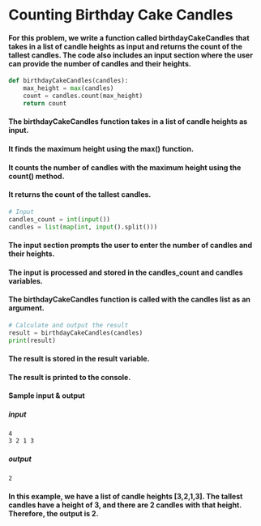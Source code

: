 # Counting Birthday Cake Candles
#### For this problem, we write a function called birthdayCakeCandles that takes in a list of candle heights as input and returns the count of the tallest candles. The code also includes an input section where the user can provide the number of candles and their heights.

```python
def birthdayCakeCandles(candles):
    max_height = max(candles)
    count = candles.count(max_height)
    return count
```
#### The birthdayCakeCandles function takes in a list of candle heights as input.
#### It finds the maximum height using the max() function.
#### It counts the number of candles with the maximum height using the count() method.
#### It returns the count of the tallest candles.
```python
# Input
candles_count = int(input())
candles = list(map(int, input().split()))

```
#### The input section prompts the user to enter the number of candles and their heights.
#### The input is processed and stored in the candles_count and candles variables.
#### The birthdayCakeCandles function is called with the candles list as an argument.
```python
# Calculate and output the result
result = birthdayCakeCandles(candles)
print(result)

```
#### The result is stored in the result variable.
#### The result is printed to the console.

#### Sample input & output
##### input
```
4
3 2 1 3
```
##### output
```
2
```
#### In this example, we have a list of candle heights [3,2,1,3]. The tallest candles have a height of 3, and there are 2 candles with that height. Therefore, the output is 2.